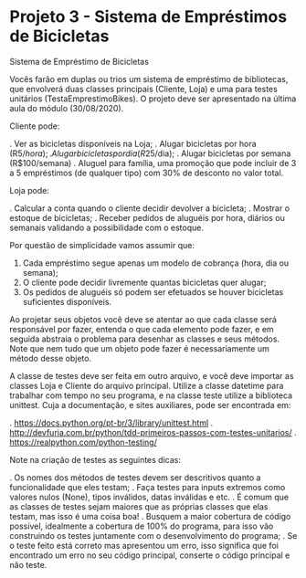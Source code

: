 # Projeto 3 - Sistema de Empréstimos de Bicicletas

Sistema de Empréstimo de Bicicletas

Vocês farão em duplas ou trios um sistema de empréstimo de bibliotecas, que envolverá duas classes principais (Cliente, Loja) e uma para testes unitários (TestaEmprestimoBikes). O projeto deve ser apresentado na última aula do módulo (30/08/2020).

Cliente pode:

. Ver as bicicletas disponíveis na Loja;
. Alugar bicicletas por hora (R$5/hora);
. Alugar bicicletas por dia (R$25/dia);
. Alugar bicicletas por semana (R$100/semana)
. Aluguel para família, uma promoção que pode incluir de 3 a 5 empréstimos (de qualquer tipo) com 30% de desconto no valor total.

Loja pode:

. Calcular a conta quando o cliente decidir devolver a bicicleta;
. Mostrar o estoque de bicicletas;
. Receber pedidos de aluguéis por hora, diários ou semanais validando a possibilidade com o estoque.

Por questão de simplicidade vamos assumir que:

1) Cada empréstimo segue apenas um modelo de cobrança (hora, dia ou semana);
2) O cliente pode decidir livremente quantas bicicletas quer alugar;
3) Os pedidos de aluguéis só podem ser efetuados se houver bicicletas suficientes disponíveis.

Ao projetar seus objetos você deve se atentar ao que cada classe será responsável por fazer, entenda o que cada elemento pode fazer, e em seguida abstraia o problema para desenhar as classes e seus métodos. Note que nem tudo que um objeto pode fazer é necessariamente um método desse objeto.

A classe de testes deve ser feita em outro arquivo, e você deve importar as classes Loja e Cliente do arquivo principal. Utilize a classe datetime para trabalhar com tempo no seu programa, e na classe teste utilize a biblioteca unittest. Cuja a documentação, e sites auxiliares, pode ser encontrada em:

. https://docs.python.org/pt-br/3/library/unittest.html
. http://devfuria.com.br/python/tdd-primeiros-passos-com-testes-unitarios/
. https://realpython.com/python-testing/

Note na criação de testes as seguintes dicas:

. Os nomes dos métodos de testes devem ser descritivos quanto a funcionalidade que eles testam;
. Faça testes para inputs extremos como valores nulos (None), tipos inválidos, datas inválidas e etc.
. É comum que as classes de testes sejam maiores que as próprias classes que elas testam, mas isso é uma coisa boa!
. Busquem a maior cobertura de código possível, idealmente a cobertura de 100% do programa, para isso vão construindo os testes juntamente com o desenvolvimento do programa;
. Se o teste feito está correto mas apresentou um erro, isso significa que foi encontrado um erro no seu código principal, conserte o código principal e não teste.
